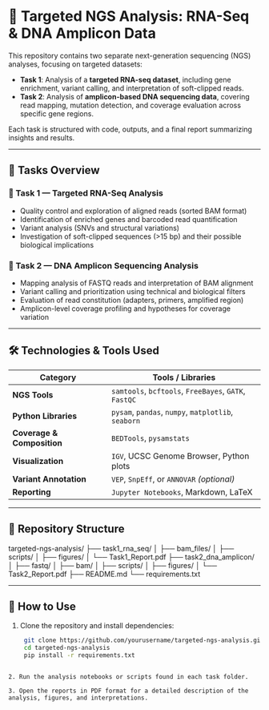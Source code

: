 # 🧬 Targeted NGS Analysis: RNA-Seq & DNA Amplicon Data

This repository contains two separate next-generation sequencing (NGS) analyses, focusing on targeted datasets:

- **Task 1**: Analysis of a **targeted RNA-seq dataset**, including gene enrichment, variant calling, and interpretation of soft-clipped reads.
- **Task 2**: Analysis of **amplicon-based DNA sequencing data**, covering read mapping, mutation detection, and coverage evaluation across specific gene regions.

Each task is structured with code, outputs, and a final report summarizing insights and results.

---

## 📂 Tasks Overview

### 🧪 Task 1 — Targeted RNA-Seq Analysis

- Quality control and exploration of aligned reads (sorted BAM format)
- Identification of enriched genes and barcoded read quantification
- Variant analysis (SNVs and structural variations)
- Investigation of soft-clipped sequences (>15 bp) and their possible biological implications

### 🔬 Task 2 — DNA Amplicon Sequencing Analysis

- Mapping analysis of FASTQ reads and interpretation of BAM alignment
- Variant calling and prioritization using technical and biological filters
- Evaluation of read constitution (adapters, primers, amplified region)
- Amplicon-level coverage profiling and hypotheses for coverage variation

---

## 🛠️ Technologies & Tools Used

| Category                  | Tools / Libraries                                                 |
|---------------------------|-------------------------------------------------------------------|
| **NGS Tools**             | `samtools`, `bcftools`, `FreeBayes`, `GATK`, `FastQC`             |
| **Python Libraries**      | `pysam`, `pandas`, `numpy`, `matplotlib`, `seaborn`               |
| **Coverage & Composition**| `BEDTools`, `pysamstats`                                          |
| **Visualization**         | `IGV`, UCSC Genome Browser, Python plots                          |
| **Variant Annotation**    | `VEP`, `SnpEff`, or `ANNOVAR` *(optional)*                        |
| **Reporting**             | `Jupyter Notebooks`, Markdown, LaTeX                              |

---

## 📁 Repository Structure

targeted-ngs-analysis/
├── task1_rna_seq/
│ ├── bam_files/
│ ├── scripts/
│ ├── figures/
│ └── Task1_Report.pdf
├── task2_dna_amplicon/
│ ├── fastq/
│ ├── bam/
│ ├── scripts/
│ ├── figures/
│ └── Task2_Report.pdf
├── README.md
└── requirements.txt


---

## 📄 How to Use

1. Clone the repository and install dependencies:
   ```bash
    git clone https://github.com/yourusername/targeted-ngs-analysis.git
    cd targeted-ngs-analysis
    pip install -r requirements.txt
```

2. Run the analysis notebooks or scripts found in each task folder.

3. Open the reports in PDF format for a detailed description of the analysis, figures, and interpretations.


